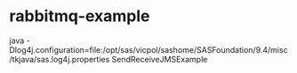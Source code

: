 # rabbitmq-example
java -Dlog4j.configuration=file:/opt/sas/vicpol/sashome/SASFoundation/9.4/misc/tkjava/sas.log4j.properties SendReceiveJMSExample
